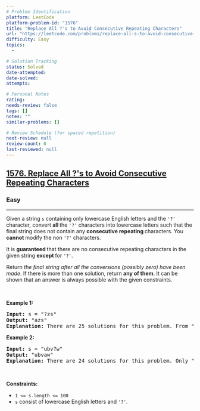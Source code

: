```yaml
---
# Problem Identification
platform: LeetCode
platform-problem-id: "1576"
title: "Replace All ?'s to Avoid Consecutive Repeating Characters"
url: "https://leetcode.com/problems/replace-all-s-to-avoid-consecutive-repeating-characters/"
difficulty: Easy
topics:
  -

# Solution Tracking
status: Solved
date-attempted:
date-solved:
attempts:

# Personal Notes
rating:
needs-review: false
tags: []
notes: ""
similar-problems: []

# Review Schedule (for spaced repetition)
next-review: null
review-count: 0
last-reviewed: null
---
```


<h2><a href="https://leetcode.com/problems/replace-all-s-to-avoid-consecutive-repeating-characters/">1576. Replace All ?'s to Avoid Consecutive Repeating Characters</a></h2><h3>Easy</h3><hr><div><p>Given a string <code>s</code> containing only lowercase English letters and the <code>'?'</code> character, convert <strong>all </strong>the <code>'?'</code> characters into lowercase letters such that the final string does not contain any <strong>consecutive repeating </strong>characters. You <strong>cannot </strong>modify the non <code>'?'</code> characters.</p>

<p>It is <strong>guaranteed </strong>that there are no consecutive repeating characters in the given string <strong>except </strong>for <code>'?'</code>.</p>

<p>Return <em>the final string after all the conversions (possibly zero) have been made</em>. If there is more than one solution, return <strong>any of them</strong>. It can be shown that an answer is always possible with the given constraints.</p>

<p>&nbsp;</p>
<p><strong class="example">Example 1:</strong></p>

<pre><strong>Input:</strong> s = "?zs"
<strong>Output:</strong> "azs"
<strong>Explanation:</strong> There are 25 solutions for this problem. From "azs" to "yzs", all are valid. Only "z" is an invalid modification as the string will consist of consecutive repeating characters in "zzs".
</pre>

<p><strong class="example">Example 2:</strong></p>

<pre><strong>Input:</strong> s = "ubv?w"
<strong>Output:</strong> "ubvaw"
<strong>Explanation:</strong> There are 24 solutions for this problem. Only "v" and "w" are invalid modifications as the strings will consist of consecutive repeating characters in "ubvvw" and "ubvww".
</pre>

<p>&nbsp;</p>
<p><strong>Constraints:</strong></p>

<ul>
	<li><code>1 &lt;= s.length &lt;= 100</code></li>
	<li><code>s</code> consist of lowercase English letters and <code>'?'</code>.</li>
</ul>
</div>